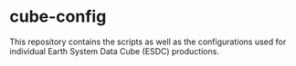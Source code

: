 # cube-config

This repository contains the scripts as well as the configurations used for individual Earth System Data Cube (ESDC) productions. 
